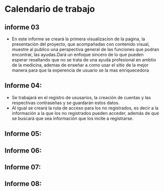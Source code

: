 # Calendario de trabajo

## informe 03

- En este informe se creará la primera visualizacion de la pagina, la presentación del proyecto, que acompañadas con contenido visual, muestre al publico una perspectiva general de las funciones que podran encontrar, las ayudas.Dará un enfoque sincero de lo que pueden esperar resaltando que no se trata de una ayuda profesional en ambtio de la medicina, ademas de enseñar a como usar el sitio de la mejor manera para que la experencia de usuario se la mas enriquecedora

## Informe 04:
- Se trabajará en el registro de ususarios, la creación de cuentas y las respectivas contraseñas y se guardarán estos datos.
- Al igual se creará la ruta de acceso para los no registrados, es decir a la información a la que los no registrados pueden acceder, además de que se buscará que sea información que los incite a registrarse.

## Informe 05:

## Informe 06:

## Informe 07:

## Informe 08:

